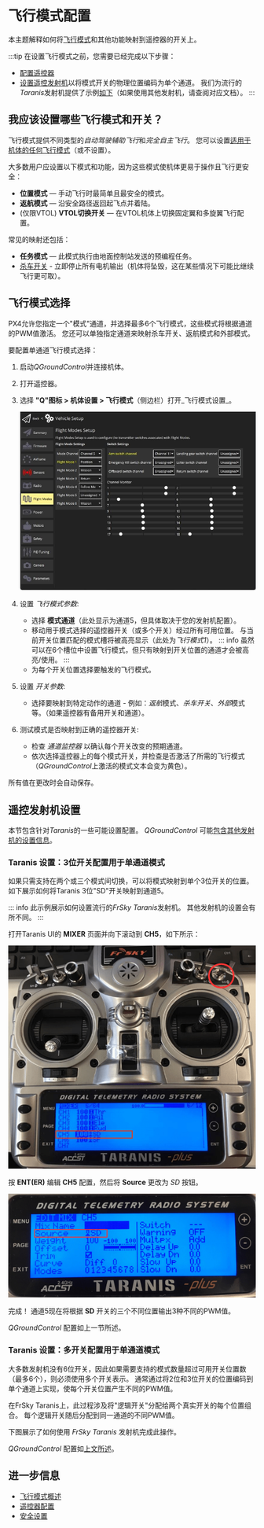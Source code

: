 # 飞行模式配置

本主题解释如何将[飞行模式](../getting_started/px4_basic_concepts.md#flight-modes)和其他功能映射到遥控器的开关上。

:::tip
在设置飞行模式之前，您需要已经完成以下步骤：
- [配置遥控器](../config/radio.md)
- [设置遥控发射机](#rc-transmitter-setup)以将模式开关的物理位置编码为单个通道。
  我们为流行的*Taranis*发射机提供了示例[如下](#taranis-setup-3-way-switch-configuration-for-single-channel-mode)（如果使用其他发射机，请查阅对应文档）。
:::

## 我应该设置哪些飞行模式和开关？

飞行模式提供不同类型的*自动驾驶辅助飞行*和*完全自主飞行*。
您可以设置[适用于机体的任何飞行模式](../flight_modes/index.md#flight-modes)（或不设置）。

大多数用户应设置以下模式和功能，因为这些模式使机体更易于操作且飞行更安全：

- **位置模式** — 手动飞行时最简单且最安全的模式。
- **返航模式** — 沿安全路径返回起飞点并着陆。
- (仅限VTOL) **VTOL切换开关** — 在VTOL机体上切换固定翼和多旋翼飞行配置。

常见的映射还包括：

- **任务模式** — 此模式执行由地面控制站发送的预编程任务。
- <a id="kill_switch"></a> [杀车开关](../config/safety.md#kill-switch) - 立即停止所有电机输出（机体将坠毁，这在某些情况下可能比继续飞行更可取）。

## 飞行模式选择

PX4允许您指定一个"模式"通道，并选择最多6个飞行模式，这些模式将根据通道的PWM值激活。
您还可以单独指定通道来映射杀车开关、返航模式和外部模式。

要配置单通道飞行模式选择：

1. 启动*QGroundControl*并连接机体。
1. 打开遥控器。
1. 选择 **"Q"图标 > 机体设置 > 飞行模式**（侧边栏）打开_飞行模式设置_。

   ![飞行模式单通道](../../assets/qgc/setup/flight_modes/flight_modes_single_channel.jpg)

1. 设置 *飞行模式参数*:
   * 选择 **模式通道**（此处显示为通道5，但具体取决于您的发射机配置）。
   * 移动用于模式选择的遥控器开关（或多个开关）经过所有可用位置。
     与当前开关位置匹配的模式槽将被高亮显示（此处为*飞行模式1*）。
     ::: info
     虽然可以在6个槽位中设置飞行模式，但只有映射到开关位置的通道才会被高亮/使用。
     :::
   * 为每个开关位置选择要触发的飞行模式。
1. 设置 *开关参数*:
   * 选择要映射到特定动作的通道 - 例如：*返航*模式、*杀车开关*、*外部*模式等。（如果遥控器有备用开关和通道）。
   
1. 测试模式是否映射到正确的遥控器开关:
   * 检查 *通道监控器* 以确认每个开关改变的预期通道。
   * 依次选择遥控器上的每个模式开关，并检查是否激活了所需的飞行模式（*QGroundControl*上激活的模式文本会变为黄色）。

所有值在更改时会自动保存。

## 遥控发射机设置

本节包含针对*Taranis*的一些可能设置配置。
*QGroundControl* 可能[包含其他发射机的设置信息](https://docs.qgroundcontrol.com/master/en/qgc-user-guide/setup_view/flight_modes.html#transmitter-setup)。

<a id="taranis_setup"></a>

### Taranis 设置：3位开关配置用于单通道模式

如果只需支持在两个或三个模式间切换，可以将模式映射到单个3位开关的位置。
如下展示如何将Taranis 3位"SD"开关映射到通道5。

::: info
此示例展示如何设置流行的*FrSky Taranis*发射机。
其他发射机的设置会有所不同。
:::

打开Taranis UI的 **MIXER** 页面并向下滚动到 **CH5**，如下所示：

![Taranis - 将通道映射到开关](../../assets/qgc/setup/flight_modes/single_channel_mode_selection_1.png)

按 **ENT(ER)** 编辑 **CH5** 配置，然后将 **Source** 更改为 *SD* 按钮。

![Taranis - 配置通道](../../assets/qgc/setup/flight_modes/single_channel_mode_selection_2.png)

完成！
通道5现在将根据 **SD** 开关的三个不同位置输出3种不同的PWM值。

*QGroundControl* 配置如上一节所述。

### Taranis 设置：多开关配置用于单通道模式

大多数发射机没有6位开关，因此如果需要支持的模式数量超过可用开关位置数（最多6个），则必须使用多个开关表示。
通常通过将2位和3位开关的位置编码到单个通道上实现，使每个开关位置产生不同的PWM值。

在FrSky Taranis上，此过程涉及将"逻辑开关"分配给两个真实开关的每个位置组合。
每个逻辑开关随后分配到同一通道的不同PWM值。

下图展示了如何使用 *FrSky Taranis* 发射机完成此操作。

<!-- [youtube](https://youtu.be/scqO7vbH2jo) Video has gone private and is no longer available -->
<!-- @[youtube](https://youtu.be/BNzeVGD8IZI?t=427) - video showing how to set the QGC side - at about 7mins and 3 secs -->

<lite-youtube videoid="TFEjEQZqdVA" title="Taranis 模式开关"/>

*QGroundControl* 配置如[上文所述](#flight-mode-selection)。

## 进一步信息

* [飞行模式概述](../flight_modes/index.md)
* [遥控器配置](../config/radio.md)
* [安全设置](../config/safety.md)